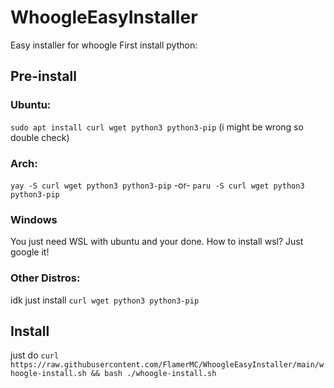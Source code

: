 # WhoogleEasyInstaller
Easy installer for whoogle
First install python:
## Pre-install
### Ubuntu:
`sudo apt install curl wget python3 python3-pip` (i might be wrong so double check)
### Arch:
`yay -S curl wget python3 python3-pip`
              -or-
`paru -S curl wget python3 python3-pip`
### Windows
You just need WSL with ubuntu and your done. 
How to install wsl? Just google it!
### Other Distros: 
idk just install `curl wget python3 python3-pip`
## Install
just do `curl https://raw.githubusercontent.com/FlamerMC/WhoogleEasyInstaller/main/whoogle-install.sh && bash ./whoogle-install.sh`

